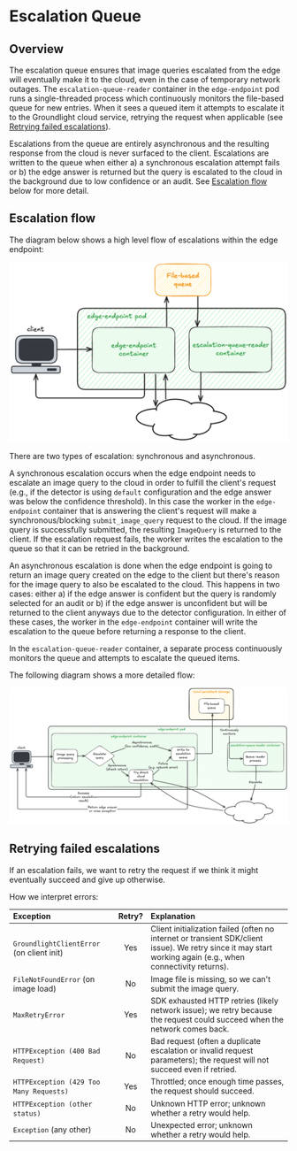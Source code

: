 # Escalation Queue

## Overview

The escalation queue ensures that image queries escalated from the edge will eventually make it to the cloud, even in the case of temporary network outages. The `escalation-queue-reader` container in the `edge-endpoint` pod runs a single-threaded process which continuously monitors the file-based queue for new entries. When it sees a queued item it attempts to escalate it to the Groundlight cloud service, retrying the request when applicable (see [Retrying failed escalations](#retrying-failed-escalations)).

Escalations from the queue are entirely asynchronous and the resulting response from the cloud is never surfaced to the client. Escalations are written to the queue when either a) a synchronous escalation attempt fails or b) the edge answer is returned but the query is escalated to the cloud in the background due to low confidence or an audit. See [Escalation flow](#escalation-flow) below for more detail.

## Escalation flow

The diagram below shows a high level flow of escalations within the edge endpoint:

<img src="images/escalation-queue-high-level.png" alt="High level escalation queue flow" width="800"/>

There are two types of escalation: synchronous and asynchronous.

A synchronous escalation occurs when the edge endpoint needs to escalate an image query to the cloud in order to fulfill the client's request (e.g., if the detector is using `default` configuration and the edge answer was below the confidence threshold). In this case the worker in the `edge-endpoint` container that is answering the client's request will make a synchronous/blocking `submit_image_query` request to the cloud. If the image query is successfully submitted, the resulting `ImageQuery` is returned to the client. If the escalation request fails, the worker writes the escalation to the queue so that it can be retried in the background.

An asynchronous escalation is done when the edge endpoint is going to return an image query created on the edge to the client but there's reason for the image query to also be escalated to the cloud. This happens in two cases: either a) if the edge answer is confident but the query is randomly selected for an audit or b) if the edge answer is unconfident but will be returned to the client anyways due to the detector configuration. In either of these cases, the worker in the `edge-endpoint` container will write the escalation to the queue before returning a response to the client. 

In the `escalation-queue-reader` container, a separate process continuously monitors the queue and attempts to escalate the queued items.

The following diagram shows a more detailed flow:

<img src="images/escalation-queue-detail.png" alt="Detailed escalation queue flow" width="1200"/>

## Retrying failed escalations

If an escalation fails, we want to retry the request if we think it might eventually succeed and give up otherwise.

How we interpret errors:

| Exception                                  | Retry? | Explanation |
| :--------------------------------------    | :----: | :---------- |
| `GroundlightClientError` (on client init)  | Yes    | Client initialization failed (often no internet or transient SDK/client issue). We retry since it may start working again (e.g., when connectivity returns). |
| `FileNotFoundError` (on image load)        | No     | Image file is missing, so we can't submit the image query. |
| `MaxRetryError`                            | Yes    | SDK exhausted HTTP retries (likely network issue); we retry because the request could succeed when the network comes back. |
| `HTTPException (400 Bad Request)`          | No     | Bad request (often a duplicate escalation or invalid request parameters); the request will not succeed even if retried. |
| `HTTPException (429 Too Many Requests)`    | Yes    | Throttled; once enough time passes, the request should succeed. |
| `HTTPException (other status)`             | No     | Unknown HTTP error; unknown whether a retry would help. |
| `Exception` (any other)                    | No     | Unexpected error; unknown whether a retry would help. |
